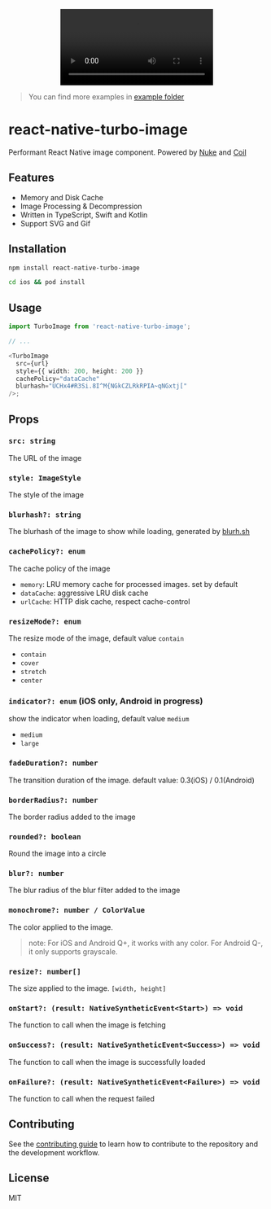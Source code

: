 <p align="center">
  <video src="https://github.com/duguyihou/react-native-turbo-image/assets/9347790/719cd0f9-502b-4a9e-9e86-00c97651aca1"  />
</p>
    
> You can find more examples in [example folder](https://github.com/duguyihou/react-native-turbo-image/tree/main/example)

# react-native-turbo-image

Performant React Native image component. Powered by [Nuke](https://github.com/kean/Nuke) and [Coil](https://github.com/coil-kt/coil)

## Features

- Memory and Disk Cache
- Image Processing & Decompression
- Written in TypeScript, Swift and Kotlin
- Support SVG and Gif

## Installation

```sh
npm install react-native-turbo-image

cd ios && pod install
```

## Usage

```ts
import TurboImage from 'react-native-turbo-image';

// ...

<TurboImage
  src={url}
  style={{ width: 200, height: 200 }}
  cachePolicy="dataCache"
  blurhash="UCHx4#R3Si.8I^M{NGkCZLRkRPIA~qNGxtj["
/>;
```

## Props

### `src: string`

The URL of the image

### `style: ImageStyle`

The style of the image

### `blurhash?: string`

The blurhash of the image to show while loading, generated by [blurh.sh](https://blurha.sh/)

### `cachePolicy?: enum`

The cache policy of the image

- `memory`: LRU memory cache for processed images. set by default
- `dataCache`: aggressive LRU disk cache
- `urlCache`: HTTP disk cache, respect cache-control

### `resizeMode?: enum`

The resize mode of the image, default value `contain`  

- `contain`
- `cover` 
- `stretch` 
- `center`

### `indicator?: enum` (iOS only, Android in progress)
show the indicator when loading, default value `medium`
- `medium`
- `large`

### `fadeDuration?: number`

The transition duration of the image. default value: 0.3(iOS) / 0.1(Android)

### `borderRadius?: number`

The border radius added to the image 

### `rounded?: boolean`

Round the image into a circle 

### `blur?: number`

The blur radius of the blur filter added to the image

### `monochrome?: number / ColorValue`

The color applied to the image. 

>note: For iOS and Android Q+, it works with any color. For Android Q-, it only supports grayscale.

### `resize?: number[]`

The size applied to the image. `[width, height]`

### `onStart?: (result: NativeSyntheticEvent<Start>) => void`

The function to call when the image is fetching

### `onSuccess?: (result: NativeSyntheticEvent<Success>) => void`

The function to call when the image is successfully loaded

### `onFailure?: (result: NativeSyntheticEvent<Failure>) => void`

The function to call when the request failed

## Contributing

See the [contributing guide](CONTRIBUTING.md) to learn how to contribute to the repository and the development workflow.

## License

MIT
